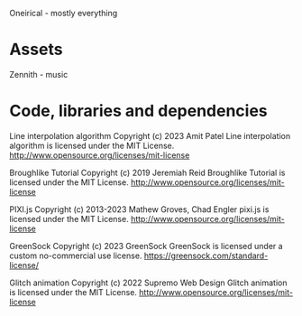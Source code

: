 Oneirical - mostly everything

# Assets

Zennith - music

# Code, libraries and dependencies

Line interpolation algorithm
Copyright (c) 2023 Amit Patel
Line interpolation algorithm is licensed under the MIT License.
http://www.opensource.org/licenses/mit-license

Broughlike Tutorial
Copyright (c) 2019 Jeremiah Reid
Broughlike Tutorial is licensed under the MIT License.
http://www.opensource.org/licenses/mit-license

PIXI.js
Copyright (c) 2013-2023 Mathew Groves, Chad Engler
pixi.js is licensed under the MIT License.
http://www.opensource.org/licenses/mit-license

GreenSock
Copyright (c) 2023 GreenSock
GreenSock is licensed under a custom no-commercial use license.
https://greensock.com/standard-license/

Glitch animation
Copyright (c) 2022 Supremo Web Design
Glitch animation is licensed under the MIT License.
http://www.opensource.org/licenses/mit-license